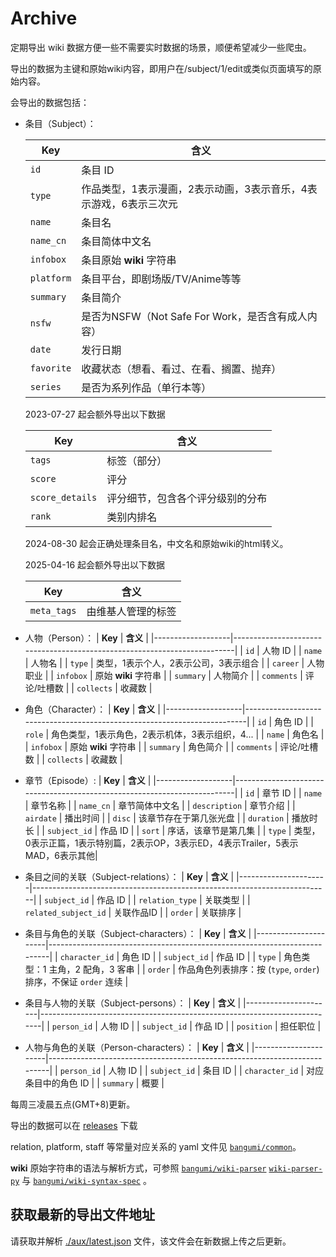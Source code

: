 # Archive

定期导出 wiki 数据方便一些不需要实时数据的场景，顺便希望减少一些爬虫。

导出的数据为主键和原始wiki内容，即用户在/subject/1/edit或类似页面填写的原始内容。

会导出的数据包括：

- 条目（Subject）：
  
  | **Key**           | **含义**                                                                 |
  |-------------------|--------------------------------------------------------------------------|
  | `id`              | 条目 ID                                                                  |
  | `type`            | 作品类型，1表示漫画，2表示动画，3表示音乐，4表示游戏，6表示三次元             |
  | `name`            | 条目名                                                                   |
  | `name_cn`         | 条目简体中文名                                                            |
  | `infobox`         | 条目原始 **wiki** 字符串                                                   |
  | `platform`        | 条目平台，即剧场版/TV/Anime等等                                            |
  | `summary`         | 条目简介                                                                  |
  | `nsfw`            | 是否为NSFW（Not Safe For Work，是否含有成人内容）                           |
  | `date`            | 发行日期                                                                  |
  | `favorite`        | 收藏状态（想看、看过、在看、搁置、抛弃）                                     |
  | `series`          | 是否为系列作品（单行本等）                                                  |

  2023-07-27 起会额外导出以下数据

  | **Key**           | **含义**                                                                 |
  |-------------------|--------------------------------------------------------------------------|
  | `tags`            | 标签（部分）                                                              |
  | `score`           | 评分                                                                     |
  | `score_details`   | 评分细节，包含各个评分级别的分布                                            |
  | `rank`            | 类别内排名                                                                |


  2024-08-30 起会正确处理条目名，中文名和原始wiki的html转义。

  
  2025-04-16 起会额外导出以下数据

  | **Key**           | **含义**                                                                 |
  |-------------------|--------------------------------------------------------------------------|
  | `meta_tags`       | 由维基人管理的标签                                                         |


  
- 人物（Person）：
  | **Key**           | **含义**                                                                 |
  |-------------------|--------------------------------------------------------------------------|
  | `id`              | 人物 ID                                                                  |
  | `name`            | 人物名                                                                   |
  | `type`            | 类型，1表示个人，2表示公司，3表示组合                                      |
  | `career`          | 人物职业                                                                  |
  | `infobox`         | 原始 **wiki** 字符串                                                      |
  | `summary`         | 人物简介                                                                  |
  | `comments`        | 评论/吐槽数                                                               |
  | `collects`        | 收藏数                                                                   |

- 角色（Character）：
  | **Key**           | **含义**                                                                 |
  |-------------------|--------------------------------------------------------------------------|
  | `id`              | 角色 ID                                                                  |
  | `role`            | 角色类型，1表示角色，2表示机体，3表示组织，4...                             |
  | `name`            | 角色名                                                                   |
  | `infobox`         | 原始 **wiki** 字符串                                                      |
  | `summary`         | 角色简介                                                                  |
  | `comments`        | 评论/吐槽数                                                               |
  | `collects`        | 收藏数                                                                    |

- 章节（Episode）:
  | **Key**           | **含义**                                                                 |
  |-------------------|--------------------------------------------------------------------------|
  | `id`            | 章节 ID                                                                    |
  | `name`          | 章节名称                                                                    |
  | `name_cn`       | 章节简体中文名                                                               |
  | `description`   | 章节介绍                                                                    |
  | `airdate`       | 播出时间                                                                    |
  | `disc`          | 该章节存在于第几张光盘                                                       |
  | `duration`      | 播放时长                                                                    |
  | `subject_id`    | 作品 ID                                                                     |
  | `sort`          | 序话，该章节是第几集                                                         |
  | `type`          | 类型，0表示正篇，1表示特别篇，2表示OP，3表示ED，4表示Trailer，5表示MAD，6表示其他|

- 条目之间的关联（Subject-relations）：
  | **Key**              | **含义**                                                                 |
  |----------------------|--------------------------------------------------------------------------|
  | `subject_id`         | 作品 ID                                                                  |
  | `relation_type`      | 关联类型                                                                 |
  | `related_subject_id` | 关联作品ID                                                               |
  | `order`              | 关联排序                                                                 |

- 条目与角色的关联（Subject-characters）：
  | **Key**              | **含义**                                                                 |
  |----------------------|--------------------------------------------------------------------------|
  | `character_id`      | 角色 ID                                                                   |
  | `subject_id`        | 作品 ID                                                                   |
  | `type`              | 角色类型：1 主角，2 配角，3 客串                                            |
  | `order`             | 作品角色列表排序：按 (`type`, `order`) 排序，不保证 `order` 连续            |

- 条目与人物的关联（Subject-persons）：
  | **Key**              | **含义**                                                                 |
  |----------------------|--------------------------------------------------------------------------|
  | `person_id`          | 人物 ID                                                                  |
  | `subject_id`         | 作品 ID                                                                  |
  | `position`           | 担任职位                                                                 |

- 人物与角色的关联（Person-characters）：
  | **Key**              | **含义**                                                                 |
  |----------------------|--------------------------------------------------------------------------|
  | `person_id`          | 人物 ID                                                                  |
  | `subject_id`         | 条目 ID                                                                  |
  | `character_id`       | 对应条目中的角色 ID                                                       |
  | `summary`            | 概要                                                                     |

每周三凌晨五点(GMT+8)更新。

导出的数据可以在 [releases](https://github.com/bangumi/Archive/releases/tag/archive) 下载

relation, platform, staff 等常量对应关系的 yaml 文件见 [`bangumi/common`](https://github.com/bangumi/common)。

**wiki** 原始字符串的语法与解析方式，可参照 [`bangumi/wiki-parser`](https://github.com/bangumi/wiki-parser) [`wiki-parser-py`](https://github.com/bangumi/wiki-parser-py) 与 [`bangumi/wiki-syntax-spec`](https://github.com/bangumi/wiki-syntax-spec) 。

## 获取最新的导出文件地址

请获取并解析 [./aux/latest.json](./aux/latest.json) 文件，该文件会在新数据上传之后更新。


